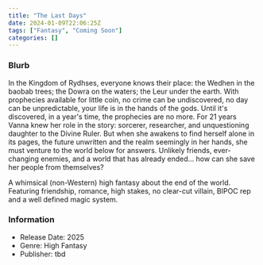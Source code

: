 ```yaml
---
title: "The Last Days"
date: 2024-01-09T22:06:25Z
tags: ["Fantasy", "Coming Soon"]
categories: []
---
```


### Blurb

In the Kingdom of Rydhses, everyone knows their place: the Wedhen in the baobab trees; the Dowra on the waters; the Leur under the earth. With prophecies available for little coin, no crime can be undiscovered, no day can be unpredictable, your life is in the hands of the gods. Until it's discovered, in a year's time, the prophecies are no more.
For 21 years Vanna knew her role in the story: sorcerer, researcher, and unquestioning daughter to the Divine Ruler. But when she awakens to find herself alone in its pages, the future unwritten and the realm seemingly in her hands, she must venture to the world below for answers.
Unlikely friends, ever-changing enemies, and a world that has already ended... how can she save her people from themselves?

A whimsical (non-Western) high fantasy about the end of the world. Featuring friendship, romance, high stakes, no clear-cut villain, BIPOC rep and a well defined magic system.


### Information

* Release Date: 2025
* Genre: High Fantasy
* Publisher: tbd

